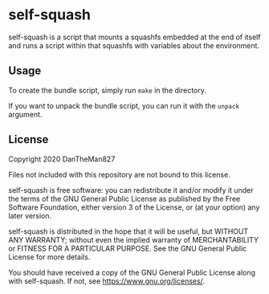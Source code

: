 # self-squash

self-squash is a script that mounts a squashfs embedded at the end of itself and runs a script within that squashfs with variables about the environment.

## Usage

To create the bundle script, simply run `make` in the directory.

If you want to unpack the bundle script, you can run it with the `unpack` argument.

## License

Copyright 2020 DanTheMan827

Files not included with this repository are not bound to this license.

self-squash is free software: you can redistribute it and/or modify
it under the terms of the GNU General Public License as published by
the Free Software Foundation, either version 3 of the License, or
(at your option) any later version.

self-squash is distributed in the hope that it will be useful,
but WITHOUT ANY WARRANTY; without even the implied warranty of
MERCHANTABILITY or FITNESS FOR A PARTICULAR PURPOSE.  See the
GNU General Public License for more details.

You should have received a copy of the GNU General Public License
along with self-squash.  If not, see <https://www.gnu.org/licenses/>.
